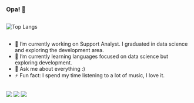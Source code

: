 ### Opa! 👋
##
![Top Langs](https://github-readme-stats.vercel.app/api/top-langs/?username=patriciacls&layout=compact)
##
- 🔭 I’m currently working on Support Analyst. I graduated in data science and exploring the development area.
- 🌱 I’m currently learning languages ​​focused on data science but exploring development.
- 💬 Ask me about everything :)
- ⚡ Fun fact: I spend my time listening to a lot of music, I love it.

##

<div> 
    <a href="https://instagram.com/patriciacls" target="_blank"><img src="https://img.shields.io/badge/-Instagram-%23E4405F?style=for-the-badge&logo=instagram&logoColor=white" target="_blank"></a>
  <a href = "mailto:patriciarckt@gmail.com"><img src="https://img.shields.io/badge/-Gmail-%23333?style=for-the-badge&logo=gmail&logoColor=white" target="_blank"></a>
  <a href="https://www.linkedin.com/in/patriciacls/" target="_blank"><img src="https://img.shields.io/badge/-LinkedIn-%230077B5?style=for-the-badge&logo=linkedin&logoColor=white" target="_blank"></a> 
  
</div>

